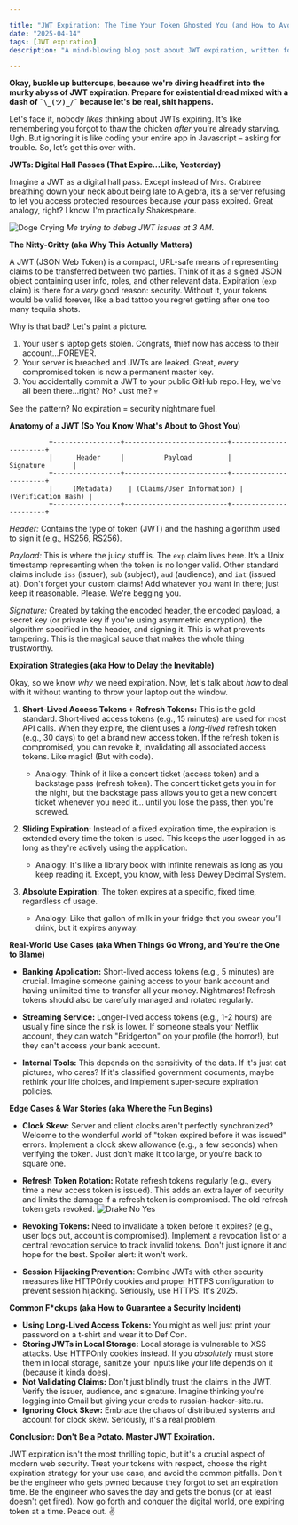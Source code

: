 ```yaml
---

title: "JWT Expiration: The Time Your Token Ghosted You (and How to Avoid Crying About It)"
date: "2025-04-14"
tags: [JWT expiration]
description: "A mind-blowing blog post about JWT expiration, written for chaotic Gen Z engineers."

---
```


**Okay, buckle up buttercups, because we're diving headfirst into the murky abyss of JWT expiration. Prepare for existential dread mixed with a dash of `¯\_(ツ)_/¯` because let's be real, shit happens.**

Let's face it, nobody *likes* thinking about JWTs expiring. It's like remembering you forgot to thaw the chicken *after* you're already starving. Ugh. But ignoring it is like coding your entire app in Javascript – asking for trouble. So, let’s get this over with.

**JWTs: Digital Hall Passes (That Expire...Like, Yesterday)**

Imagine a JWT as a digital hall pass. Except instead of Mrs. Crabtree breathing down your neck about being late to Algebra, it’s a server refusing to let you access protected resources because your pass expired. Great analogy, right? I know. I'm practically Shakespeare.

![Doge Crying](https://i.kym-cdn.com/photos/images/original/001/853/638/ac8.jpg)
*Me trying to debug JWT issues at 3 AM.*

**The Nitty-Gritty (aka Why This Actually Matters)**

A JWT (JSON Web Token) is a compact, URL-safe means of representing claims to be transferred between two parties. Think of it as a signed JSON object containing user info, roles, and other relevant data. Expiration (`exp` claim) is there for a *very* good reason: security. Without it, your tokens would be valid forever, like a bad tattoo you regret getting after one too many tequila shots.

Why is that bad? Let's paint a picture.
1. Your user's laptop gets stolen. Congrats, thief now has access to their account...FOREVER.
2. Your server is breached and JWTs are leaked. Great, every compromised token is now a permanent master key.
3. You accidentally commit a JWT to your public GitHub repo. Hey, we've all been there...right? No? Just me? 💀

See the pattern? No expiration = security nightmare fuel.

**Anatomy of a JWT (So You Know What's About to Ghost You)**

```ascii
          +-----------------+--------------------------+-----------------------+
          |      Header     |          Payload         |       Signature       |
          +-----------------+--------------------------+-----------------------+
          |     (Metadata)    | (Claims/User Information) |  (Verification Hash) |
          +-----------------+--------------------------+-----------------------+
```

*Header:* Contains the type of token (JWT) and the hashing algorithm used to sign it (e.g., HS256, RS256).

*Payload:* This is where the juicy stuff is. The `exp` claim lives here. It’s a Unix timestamp representing when the token is no longer valid. Other standard claims include `iss` (issuer), `sub` (subject), `aud` (audience), and `iat` (issued at). Don't forget your custom claims! Add whatever you want in there; just keep it reasonable. Please. We're begging you.

*Signature:* Created by taking the encoded header, the encoded payload, a secret key (or private key if you're using asymmetric encryption), the algorithm specified in the header, and signing it. This is what prevents tampering. This is the magical sauce that makes the whole thing trustworthy.

**Expiration Strategies (aka How to Delay the Inevitable)**

Okay, so we know *why* we need expiration. Now, let's talk about *how* to deal with it without wanting to throw your laptop out the window.

1.  **Short-Lived Access Tokens + Refresh Tokens:** This is the gold standard. Short-lived access tokens (e.g., 15 minutes) are used for most API calls. When they expire, the client uses a *long-lived* refresh token (e.g., 30 days) to get a brand new access token. If the refresh token is compromised, you can revoke it, invalidating all associated access tokens. Like magic! (But with code).

    *   Analogy: Think of it like a concert ticket (access token) and a backstage pass (refresh token). The concert ticket gets you in for the night, but the backstage pass allows you to get a new concert ticket whenever you need it... until you lose the pass, then you're screwed.

2.  **Sliding Expiration:** Instead of a fixed expiration time, the expiration is extended every time the token is used. This keeps the user logged in as long as they're actively using the application.

    *   Analogy: It's like a library book with infinite renewals as long as you keep reading it. Except, you know, with less Dewey Decimal System.

3.  **Absolute Expiration:** The token expires at a specific, fixed time, regardless of usage.

    *   Analogy: Like that gallon of milk in your fridge that you swear you’ll drink, but it expires anyway.

**Real-World Use Cases (aka When Things Go Wrong, and You're the One to Blame)**

*   **Banking Application:** Short-lived access tokens (e.g., 5 minutes) are crucial. Imagine someone gaining access to your bank account and having unlimited time to transfer all your money. Nightmares! Refresh tokens should also be carefully managed and rotated regularly.

*   **Streaming Service:** Longer-lived access tokens (e.g., 1-2 hours) are usually fine since the risk is lower. If someone steals your Netflix account, they can watch "Bridgerton" on your profile (the horror!), but they can't access your bank account.

*   **Internal Tools:** This depends on the sensitivity of the data. If it's just cat pictures, who cares? If it's classified government documents, maybe rethink your life choices, and implement super-secure expiration policies.

**Edge Cases & War Stories (aka Where the Fun Begins)**

*   **Clock Skew:** Server and client clocks aren't perfectly synchronized? Welcome to the wonderful world of "token expired before it was issued" errors. Implement a clock skew allowance (e.g., a few seconds) when verifying the token. Just don't make it too large, or you're back to square one.

*   **Refresh Token Rotation:** Rotate refresh tokens regularly (e.g., every time a new access token is issued). This adds an extra layer of security and limits the damage if a refresh token is compromised. The old refresh token gets revoked.
    ![Drake No Yes](https://i.imgflip.com/30b5v5.jpg)

*   **Revoking Tokens:** Need to invalidate a token before it expires? (e.g., user logs out, account is compromised). Implement a revocation list or a central revocation service to track invalid tokens. Don't just ignore it and hope for the best. Spoiler alert: it won't work.

*   **Session Hijacking Prevention**: Combine JWTs with other security measures like HTTPOnly cookies and proper HTTPS configuration to prevent session hijacking. Seriously, use HTTPS. It's 2025.

**Common F*ckups (aka How to Guarantee a Security Incident)**

*   **Using Long-Lived Access Tokens:** You might as well just print your password on a t-shirt and wear it to Def Con.
*   **Storing JWTs in Local Storage:** Local storage is vulnerable to XSS attacks. Use HTTPOnly cookies instead. If you *absolutely* must store them in local storage, sanitize your inputs like your life depends on it (because it kinda does).
*   **Not Validating Claims:** Don't just blindly trust the claims in the JWT. Verify the issuer, audience, and signature. Imagine thinking you're logging into Gmail but giving your creds to russian-hacker-site.ru.
*   **Ignoring Clock Skew:** Embrace the chaos of distributed systems and account for clock skew. Seriously, it's a real problem.

**Conclusion: Don't Be a Potato. Master JWT Expiration.**

JWT expiration isn't the most thrilling topic, but it's a crucial aspect of modern web security. Treat your tokens with respect, choose the right expiration strategy for your use case, and avoid the common pitfalls. Don't be the engineer who gets pwned because they forgot to set an expiration time. Be the engineer who saves the day and gets the bonus (or at least doesn't get fired). Now go forth and conquer the digital world, one expiring token at a time. Peace out. ✌️
